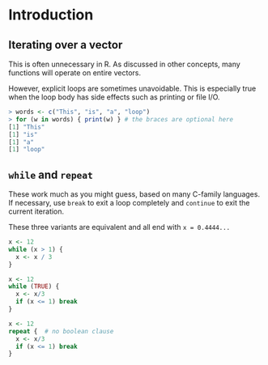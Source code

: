 # Introduction

## Iterating over a vector

This is often unnecessary in R. 
As discussed in other concepts, many functions will operate on entire vectors.

However, explicit loops are sometimes unavoidable.
This is especially true when the loop body has side effects such as printing or file I/O.

```R
> words <- c("This", "is", "a", "loop")
> for (w in words) { print(w) } # the braces are optional here
[1] "This"
[1] "is"
[1] "a"
[1] "loop"
```

## `while` and `repeat`

These work much as you might guess, based on many C-family languages.
If necessary, use `break` to exit a loop completely and `continue` to exit the current iteration.

These three variants are equivalent and all end with `x = 0.4444...`

```R
x <- 12
while (x > 1) {
  x <- x / 3
}

x <- 12
while (TRUE) {
  x <- x/3
  if (x <= 1) break
}

x <- 12
repeat {  # no boolean clause 
  x <- x/3
  if (x <= 1) break
}
```
